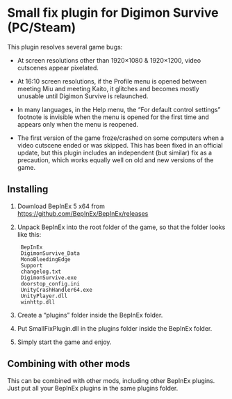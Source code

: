 Small fix plugin for Digimon Survive (PC/Steam)
===============================================

This plugin resolves several game bugs:

  * At screen resolutions other than 1920×1080 & 1920×1200,
    video cutscenes appear pixelated.

  * At 16:10 screen resolutions, if the Profile menu is opened
    between meeting Miu and meeting Kaito, it glitches and
    becomes mostly unusable until Digimon Survive is relaunched.

  * In many languages, in the Help menu, the “For default control
    settings” footnote is invisible when the menu is opened for
    the first time and appears only when the menu is reopened.

  * The first version of the game froze/crashed on some computers
    when a video cutscene ended or was skipped. This has been
    fixed in an official update, but this plugin includes
    an independent (but similar) fix as a precaution, which
    works equally well on old and new versions of the game.


Installing
----------

1. Download BepInEx 5 x64 from https://github.com/BepInEx/BepInEx/releases

2. Unpack BepInEx into the root folder of the game, so that the folder looks like this:

        BepInEx
        DigimonSurvive_Data
        MonoBleedingEdge
        Support
        changelog.txt
        DigimonSurvive.exe
        doorstop_config.ini
        UnityCrashHandler64.exe
        UnityPlayer.dll
        winhttp.dll

3. Create a “plugins” folder inside the BepInEx folder.

4. Put SmallFixPlugin.dll in the plugins folder inside the BepInEx folder.

5. Simply start the game and enjoy.


Combining with other mods
-------------------------

This can be combined with other mods, including other BepInEx plugins.
Just put all your BepInEx plugins in the same plugins folder.